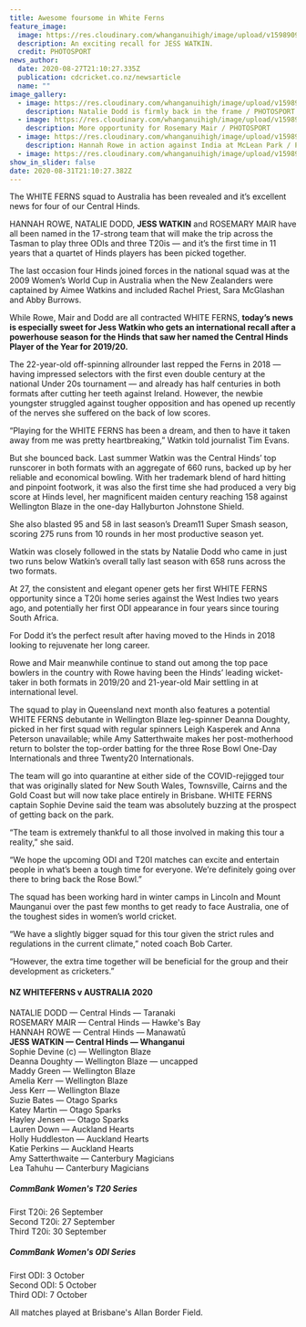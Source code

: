 ```yaml
---
title: Awesome foursome in White Ferns
feature_image:
  image: https://res.cloudinary.com/whanganuihigh/image/upload/v1598909674/News/Jess_Watkins._photosport_photos.jpg
  description: An exciting recall for JESS WATKIN.
  credit: PHOTOSPORT
news_author:
  date: 2020-08-27T21:10:27.335Z
  publication: cdcricket.co.nz/newsarticle
  name: ""
image_gallery:
  - image: https://res.cloudinary.com/whanganuihigh/image/upload/v1598909703/News/Natalie_todd._photosport_photo.jpg
    description: Natalie Dodd is firmly back in the frame / PHOTOSPORT
  - image: https://res.cloudinary.com/whanganuihigh/image/upload/v1598909720/News/Rosemary_Mair._photosport_photo.jpg
    description: More opportunity for Rosemary Mair / PHOTOSPORT
  - image: https://res.cloudinary.com/whanganuihigh/image/upload/v1598909746/News/Hannah_rowe._photosport_photo.jpg
    description: Hannah Rowe in action against India at McLean Park / PHOTOSPORT
  - image: https://res.cloudinary.com/whanganuihigh/image/upload/v1598910062/News/Central_Hinds_team_shot.jpg
show_in_slider: false
date: 2020-08-31T21:10:27.382Z
---
```

The WHITE FERNS squad to Australia has been revealed and it’s excellent news for four of our Central Hinds.

HANNAH ROWE, NATALIE DODD, **JESS WATKIN** and ROSEMARY MAIR have all been named in the 17-strong team that will make the trip across the Tasman to play three ODIs and three T20is — and it’s the first time in 11 years that a quartet of Hinds players has been picked together.

The last occasion four Hinds joined forces in the national squad was at the 2009 Women’s World Cup in Australia when the New Zealanders were captained by Aimee Watkins and included Rachel Priest, Sara McGlashan and Abby Burrows.

While Rowe, Mair and Dodd are all contracted WHITE FERNS, **today’s news is especially sweet for Jess Watkin who gets an international recall after a powerhouse season for the Hinds that saw her named the Central Hinds Player of the Year for 2019/20.**

The 22-year-old off-spinning allrounder last repped the Ferns in 2018 — having impressed selectors with the first even double century at the national Under 20s tournament — and already has half centuries in both formats after cutting her teeth against Ireland. However, the newbie youngster struggled against tougher opposition and has opened up recently of the nerves she suffered on the back of low scores.

“Playing for the WHITE FERNS has been a dream, and then to have it taken away from me was pretty heartbreaking,” Watkin told journalist Tim Evans.

But she bounced back. Last summer Watkin was the Central Hinds’ top runscorer in both formats with an aggregate of 660 runs, backed up by her reliable and economical bowling. With her trademark blend of hard hitting and pinpoint footwork, it was also the first time she had produced a very big score at Hinds level, her magnificent maiden century reaching 158 against Wellington Blaze in the one-day Hallyburton Johnstone Shield.

She also blasted 95 and 58 in last season’s Dream11 Super Smash season, scoring 275 runs from 10 rounds in her most productive season yet.  

Watkin was closely followed in the stats by Natalie Dodd who came in just two runs below Watkin’s overall tally last season with 658 runs across the two formats.

At 27, the consistent and elegant opener gets her first WHITE FERNS opportunity since a T20i home series against the West Indies two years ago, and potentially her first ODI appearance in four years since touring South Africa.

For Dodd it’s the perfect result after having moved to the Hinds in 2018 looking to rejuvenate her long career.

Rowe and Mair meanwhile continue to stand out among the top pace bowlers in the country with Rowe having been the Hinds’ leading wicket-taker in both formats in 2019/20 and 21-year-old Mair settling in at international level.

The squad to play in Queensland next month also features a potential WHITE FERNS debutante in Wellington Blaze leg-spinner Deanna Doughty, picked in her first squad with regular spinners Leigh Kasperek and Anna Peterson unavailable; while Amy Satterthwaite makes her post-motherhood return to bolster the top-order batting for the three Rose Bowl One-Day Internationals and three Twenty20 Internationals.

The team will go into quarantine at either side of the COVID-rejigged tour that was originally slated for New South Wales, Townsville, Cairns and the Gold Coast but will now take place entirely in Brisbane. WHITE FERNS captain Sophie Devine said the team was absolutely buzzing at the prospect of getting back on the park. 

“The team is extremely thankful to all those involved in making this tour a reality,” she said.  

“We hope the upcoming ODI and T20I matches can excite and entertain people in what’s been a tough time for everyone. We’re definitely going over there to bring back the Rose Bowl.” 

The squad has been working hard in winter camps in Lincoln and Mount Maunganui over the past few months to get ready to face Australia, one of the toughest sides in women’s world cricket. 

“We have a slightly bigger squad for this tour given the strict rules and regulations in the current climate,” noted coach Bob Carter.

“However, the extra time together will be beneficial for the group and their development as cricketers.”

 

####  NZ WHITEFERNS v AUSTRALIA 2020
 

NATALIE DODD — Central Hinds — Taranaki  
ROSEMARY MAIR — Central Hinds — Hawke's Bay  
HANNAH ROWE — Central Hinds — Manawatū  
**JESS WATKIN — Central Hinds — Whanganui**  
Sophie Devine (c) — Wellington Blaze  
Deanna Doughty — Wellington Blaze — uncapped  
Maddy Green — Wellington Blaze  
Amelia Kerr — Wellington Blaze  
Jess Kerr — Wellington Blaze  
Suzie Bates — Otago Sparks  
Katey Martin — Otago Sparks  
Hayley Jensen — Otago Sparks  
Lauren Down — Auckland Hearts  
Holly Huddleston — Auckland Hearts  
Katie Perkins — Auckland Hearts  
Amy Satterthwaite — Canterbury Magicians  
Lea Tahuhu — Canterbury Magicians
 

##### CommBank Women's T20 Series

First T20i: 26 September  
Second T20i: 27 September  
Third T20i: 30 September 

 

##### CommBank Women's ODI Series

First ODI: 3 October  
Second ODI: 5 October  
Third ODI: 7 October

 

All matches played at Brisbane's Allan Border Field.